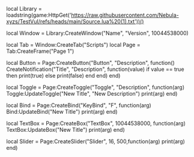 local Library = loadstring(game:HttpGet('https://raw.githubusercontent.com/Nebula-xyzs/TestVuI/refs/heads/main/Source.lua%20(1).txt'))()

local Window = Library:CreateWindow("Name", "Version", 10044538000)

local Tab = Window:CreateTab("Scripts")
local Page = Tab:CreateFrame("Page 1")

local Button = Page:CreateButton("Button", "Description", function()
   CreateNotification("Title", "Description", function(value)
      if value == true then
         print(true)
      else
         print(false)
      end
   end)
end)

local Toggle = Page:CreateToggle("Toggle", "Description", function(arg)
   Toggle:UpdateToggle("New Title", "New Description")
   print(arg)
end)

local Bind = Page:CreateBind("KeyBind", "F", function(arg)
   Bind:UpdateBind("New Title")
   print(arg)
end)

local TextBox = Page:CreateBox("TextBox", 10044538000, function(arg)
   TextBox:UpdateBox("New Title")
   print(arg)
end)

local Slider = Page:CreateSlider("Slider", 16, 500,function(arg)
   print(arg)
end)
